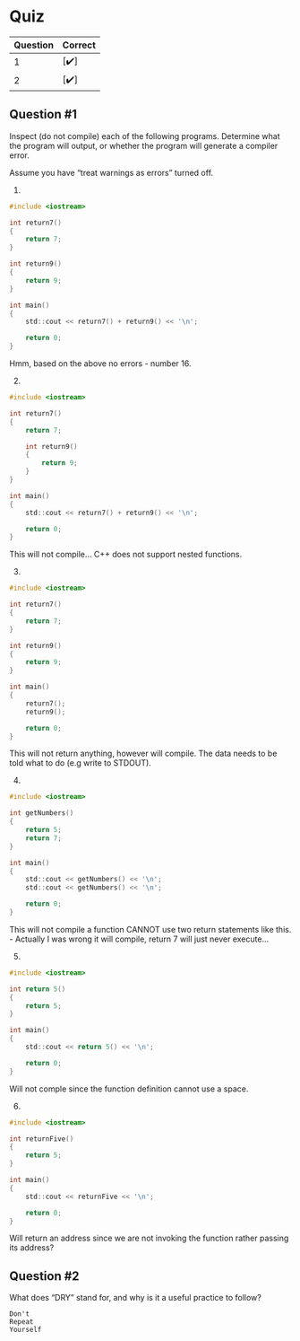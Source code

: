 # Quiz

| Question | Correct |
| --- | --- |
| 1 | [:heavy_check_mark:] |
| 2 | [:heavy_check_mark:] |

## Question #1

Inspect (do not compile) each of the following programs. Determine what the program will output, or whether the program will generate a compiler error.

Assume you have “treat warnings as errors” turned off.

1.

```c
#include <iostream>

int return7()
{
    return 7;
}

int return9()
{
    return 9;
}

int main()
{
    std::cout << return7() + return9() << '\n';

    return 0;
}
```

Hmm, based on the above no errors - number 16.

2. 

```c
#include <iostream>

int return7()
{
    return 7;

    int return9()
    {
        return 9;
    }
}

int main()
{
    std::cout << return7() + return9() << '\n';

    return 0;
}
```

This will not compile... C++ does not support nested functions.

3. 

```c
#include <iostream>

int return7()
{
    return 7;
}

int return9()
{
    return 9;
}

int main()
{
    return7();
    return9();

    return 0;
}
```

This will not return anything, however will compile. The data needs to be told what to do (e.g write to STDOUT).

4. 

```c
#include <iostream>

int getNumbers()
{
    return 5;
    return 7;
}

int main()
{
    std::cout << getNumbers() << '\n';
    std::cout << getNumbers() << '\n';

    return 0;
}
```

This will not compile a function CANNOT use two return statements like this. - Actually I was wrong it will compile, return 7 will just never execute...

5. 

```c
#include <iostream>

int return 5()
{
    return 5;
}

int main()
{
    std::cout << return 5() << '\n';

    return 0;
}
```

Will not comple since the function definition cannot use a space.

6. 

```c
#include <iostream>

int returnFive()
{
    return 5;
}

int main()
{
    std::cout << returnFive << '\n';

    return 0;
}
```

Will return an address since we are not invoking the function rather passing its address?


## Question #2

What does “DRY” stand for, and why is it a useful practice to follow?

```
Don't
Repeat
Yourself
```
